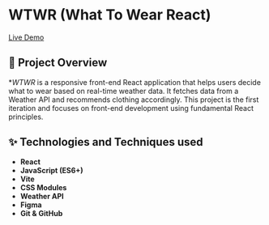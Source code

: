 # WTWR (What To Wear React)

[Live Demo](https://CatalinaMyat.github.io/se_project_react)

## 🧥 Project Overview

\*_WTWR_ is a responsive front-end React application that helps users decide what to wear based on real-time weather data. It fetches data from a Weather API and recommends clothing accordingly.
This project is the first iteration and focuses on front-end development using fundamental React principles.

## ✨ Technologies and Techniques used

- **React**
- **JavaScript (ES6+)**
- **Vite**
- **CSS Modules**
- **Weather API**
- **Figma**
- **Git & GitHub**
